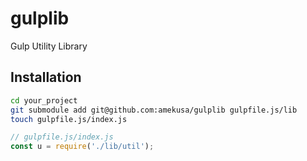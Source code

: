 # gulplib
Gulp Utility Library

## Installation
```sh
cd your_project
git submodule add git@github.com:amekusa/gulplib gulpfile.js/lib
touch gulpfile.js/index.js
```

```js
// gulpfile.js/index.js
const u = require('./lib/util');
```
